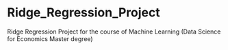 # Ridge_Regression_Project
Ridge Regression Project for the course of Machine Learning (Data Science for Economics Master degree)
